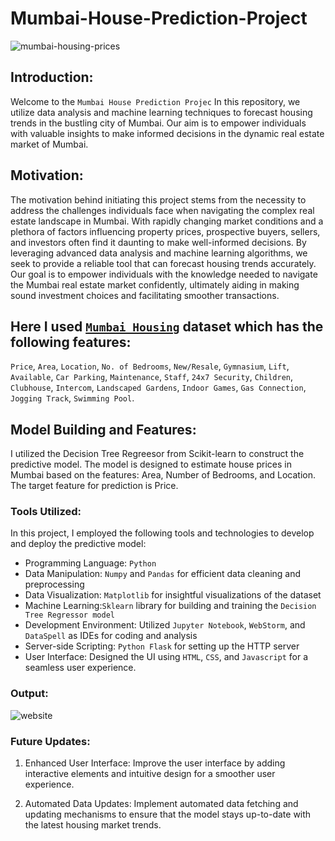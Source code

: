 # Mumbai-House-Prediction-Project



<img src='https://wallpapercave.com/wp/wp7526638.jpg' alt='mumbai-housing-prices' align='center' />


## Introduction:
Welcome to the `Mumbai House Prediction Projec` In this repository, we utilize data analysis and machine learning techniques to forecast housing trends in the bustling city of Mumbai. Our aim is to empower individuals with valuable insights to make informed decisions in the dynamic real estate market of Mumbai.

## Motivation:
The motivation behind initiating this project stems from the necessity to address the challenges individuals face when navigating the complex real estate landscape in Mumbai. With rapidly changing market conditions and a plethora of factors influencing property prices, prospective buyers, sellers, and investors often find it daunting to make well-informed decisions. By leveraging advanced data analysis and machine learning algorithms, we seek to provide a reliable tool that can forecast housing trends accurately. Our goal is to empower individuals with the knowledge needed to navigate the Mumbai real estate market confidently, ultimately aiding in making sound investment choices and facilitating smoother transactions.


## Here I used [`Mumbai Housing`](https://www.kaggle.com/datasets/sameep98/housing-prices-in-mumbai) dataset which has the following features:
`Price`,
`Area`,
`Location`,
`No. of Bedrooms`,
`New/Resale`,
`Gymnasium`,
`Lift`,
`Available`,
`Car Parking`,
`Maintenance`,
`Staff`,
`24x7 Security`,
`Children`,
`Clubhouse`,
`Intercom`,
`Landscaped Gardens`,
`Indoor Games`,
`Gas Connection`,
`Jogging Track`,
`Swimming Pool`.

## Model Building and Features:
I utilized the Decision Tree Regreesor from Scikit-learn to construct the predictive model. The model is designed to estimate house prices in Mumbai based on the features: Area, Number of Bedrooms, and Location. The target feature for prediction is Price.

### Tools Utilized:
In this project, I employed the following tools and technologies to develop and deploy the predictive model:

* Programming Language: `Python`<br>
* Data Manipulation: `Numpy` and `Pandas` for efficient data cleaning and preprocessing<br>
* Data Visualization: `Matplotlib` for insightful visualizations of the dataset<br>
* Machine Learning:`Sklearn` library for building and training the `Decision Tree Regressor model`<br>
* Development Environment: Utilized `Jupyter Notebook`, `WebStorm`, and `DataSpell` as IDEs for coding and analysis<br>
* Server-side Scripting: `Python Flask` for setting up the HTTP server<br>
* User Interface: Designed the UI using `HTML`, `CSS`, and `Javascript` for a seamless user experience.<br>


### Output: 
![website](https://github.com/Yash-Gavade/Mumbai-House-Prediction-Project/assets/74112721/b5a0e76b-8f5a-4db2-9152-2cc5a8539c97)


### Future Updates:

1) Enhanced User Interface: Improve the user interface by adding interactive elements and intuitive design for a smoother user experience.<br>

2) Automated Data Updates: Implement automated data fetching and updating mechanisms to ensure that the model stays up-to-date with the latest housing market trends.<br>



